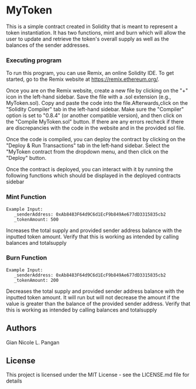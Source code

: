 # MyToken

This is a simple contract created in Solidity that is meant to represent a token instantiation. It has two functions, mint and burn which will allow the user to update and retrieve the token's overall supply as well as the balances of the sender addresses.

### Executing program

To run this program, you can use Remix, an online Solidity IDE. To get started, go to the Remix website at https://remix.ethereum.org/.

Once you are on the Remix website, create a new file by clicking on the "+" icon in the left-hand sidebar. Save the file with a .sol extension (e.g., MyToken.sol). Copy and paste the  code into the file.Afterwards,click on the "Solidity Compiler" tab in the left-hand sidebar. Make sure the "Compiler" option is set to "0.8.4" (or another compatible version), and then click on the "Compile MyToken.sol" button. If there are any errors recheck if there are discrepancies with the code in the website and in the provided sol file.

Once the code is compiled, you can deploy the contract by clicking on the "Deploy & Run Transactions" tab in the left-hand sidebar. Select the "MyToken contract from the dropdown menu, and then click on the "Deploy" button.

Once the contract is deployed, you can interact with it by running the following functions which should be displayed in the deployed contracts sidebar

### Mint Function
```
Example Input:
   _senderAddress: 0xAb8483F64d9C6d1EcF9b849Ae677dD3315835cb2
   _tokenAmount: 500
```
Increases the total supply and  provided sender address balance with the inputted token amount.
Verify that this is working as intended by calling balances and totalsupply


### Burn Function
```
Example Input:
   _senderAddress: 0xAb8483F64d9C6d1EcF9b849Ae677dD3315835cb2
   _tokenAmount: 200
```
Decreases the total supply and  provided sender address balance with the inputted token amount.
It will run but will not decrease the amount if the value is greater than the balance of the provided sender address.
Verify that this is working as intended by calling balances and totalsupply

## Authors

Gian Nicole L. Pangan

## License

This project is licensed under the MIT License - see the LICENSE.md file for details
